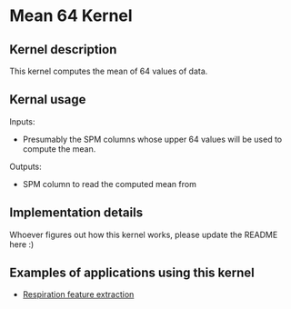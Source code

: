 # Mean 64 Kernel

## Kernel description

This kernel computes the mean of 64 values of data.

## Kernal usage

Inputs:
* Presumably the SPM columns whose upper 64 values will be used to compute the mean.

Outputs:
* SPM column to read the computed mean from

## Implementation details

Whoever figures out how this kernel works, please update the README here :)

## Examples of applications using this kernel

* [Respiration feature extraction](https://eslgit.epfl.ch/esl/architectures-and-systems/accelerators/cgra/vwr2a_kernel_examples/rsp_features_extraction/src/rsp_features.c)
